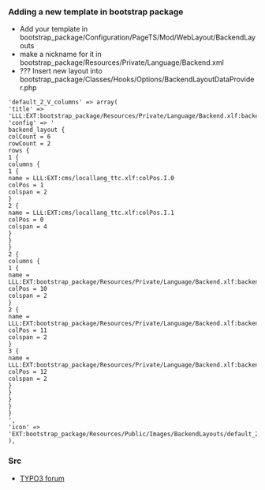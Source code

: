
### Adding a new template in bootstrap package  
+ Add your template in bootstrap_package/Configuration/PageTS/Mod/WebLayout/BackendLayouts
+ make a nickname for it in bootstrap_package/Resources/Private/Language/Backend.xml
+ ??? Insert new layout into bootstrap_package/Classes/Hooks/Options/BackendLayoutDataProvider.php
  
  
```
'default_2_V_columns' => array(
'title' => 'LLL:EXT:bootstrap_package/Resources/Private/Language/Backend.xlf:backend_layout.default_2_V_columns',
'config' => '
backend_layout {
colCount = 6
rowCount = 2
rows {
1 {
columns {
1 {
name = LLL:EXT:cms/locallang_ttc.xlf:colPos.I.0
colPos = 1
colspan = 2
}
2 {
name = LLL:EXT:cms/locallang_ttc.xlf:colPos.I.1
colPos = 0
colspan = 4
}
}
}
2 {
columns {
1 {
name = LLL:EXT:bootstrap_package/Resources/Private/Language/Backend.xlf:backend_layout.column.footer1
colPos = 10
colspan = 2
}
2 {
name = LLL:EXT:bootstrap_package/Resources/Private/Language/Backend.xlf:backend_layout.column.footer2
colPos = 11
colspan = 2
}
3 {
name = LLL:EXT:bootstrap_package/Resources/Private/Language/Backend.xlf:backend_layout.column.footer3
colPos = 12
colspan = 2
}
}
}
}
}
',
'icon' => 'EXT:bootstrap_package/Resources/Public/Images/BackendLayouts/default_2_V_columns.gif'
),
```
  
   
### Src
+ [TYPO3 forum](https://forum.typo3.org/index.php/t/203479/)
